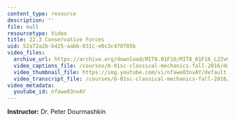 ```yaml
---
content_type: resource
description: ''
file: null
resourcetype: Video
title: 22.3 Conservative Forces
uid: 52a72a2b-b425-aabb-031c-e0c3c470705b
video_files:
  archive_url: https://archive.org/download/MIT8.01F16/MIT8_01F16_L22v03_360p.mp4
  video_captions_file: /courses/8-01sc-classical-mechanics-fall-2016/dd66d8f2d4975b7dba22c0294e1fbd41_nfawe03nvAY.vtt
  video_thumbnail_file: https://img.youtube.com/vi/nfawe03nvAY/default.jpg
  video_transcript_file: /courses/8-01sc-classical-mechanics-fall-2016/83087d2d8b0a1f62894dcdf3d245a8d5_nfawe03nvAY.pdf
video_metadata:
  youtube_id: nfawe03nvAY
---
```


**Instructor:** Dr. Peter Dourmashkin